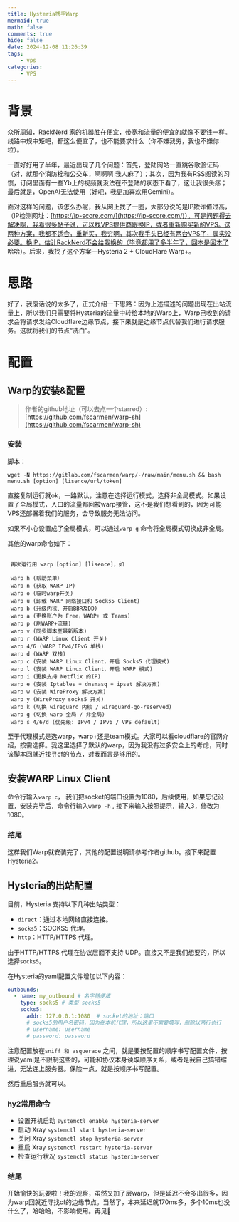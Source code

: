 ```yaml
---
title: Hysteria携手Warp
mermaid: true
math: false
comments: true
hide: false
date: 2024-12-08 11:26:39
tags:
	- vps
categories:
	- VPS
---
```



#  背景

众所周知，RackNerd 家的机器胜在便宜，带宽和流量的便宜的就像不要钱一样。线路中规中矩吧，都这么便宜了，也不能要求什么（你不嫌我穷，我也不嫌你垃）。

一直好好用了半年，最近出现了几个问题：首先，登陆网站一直跳谷歌验证码（对，就那个消防栓和公交车，啊啊啊 我人麻了）；其次，因为我有RSS阅读的习惯，订阅里面有一些Yb上的视频就没法在不登陆的状态下看了，这让我很头疼；最后就是，OpenAI无法使用（好吧，我更加喜欢用Gemini）。

面对这样的问题，该怎么办呢，我从网上找了一圈，大部分说的是IP欺诈值过高，（IP检测网址：[https://ip-score.com/](https://ip-score.com/)）。可是问题得去解决啊，我看很多帖子说，可以找VPS提供商跟换IP，或者重新购买新的VPS。这两种方案，我都不适合，重新买，我穷啊，其次我手头已经有两台VPS了，属实没必要。换IP，估计RackNerd不会给我换的（毕竟都用了多半年了，回本是回本了 哈哈）。后来，我找了这个方案—Hysteria 2 + CloudFlare Warp+。

# 思路

好了，我废话说的太多了，正式介绍一下思路：因为上述描述的问题出现在出站流量上，所以我们只需要将Hysteria的流量中转给本地的Warp上，Warp己收到的请求会将请求发给Cloudflare边缘节点，接下来就是边缘节点代替我们进行请求服务。这就将我们的节点“洗白”。

  

# 配置

  

## Warp的安装&配置

  

> 作者的github地址（可以去点一个starred）: [https://github.com/fscarmen/warp-sh](https://github.com/fscarmen/warp-sh)

### 安装

  

脚本：

```shell
wget -N https://gitlab.com/fscarmen/warp/-/raw/main/menu.sh && bash menu.sh [option] [lisence/url/token]
```

直接复制运行就ok，一路默认，注意在选择运行模式，选择非全局模式。如果设置了全局模式，入口的流量都回被warp接管，这不是我们想看到的，因为可能VPS还部署着我们的服务，会导致服务无法访问。

如果不小心设置成了全局模式，可以通过`warp g` 命令将全局模式切换成非全局。

其他的warp命令如下：

```shell

 再次运行用 warp [option] [lisence]，如 

 warp h (帮助菜单）
 warp n (获取 WARP IP)
 warp o (临时warp开关)
 warp u (卸载 WARP 网络接口和 Socks5 Client)
 warp b (升级内核、开启BBR及DD)
 warp a (更换账户为 Free，WARP+ 或 Teams)
 warp p (刷WARP+流量)
 warp v (同步脚本至最新版本)
 warp r (WARP Linux Client 开关)
 warp 4/6 (WARP IPv4/IPv6 单栈)
 warp d (WARP 双栈)
 warp c (安装 WARP Linux Client，开启 Socks5 代理模式)
 warp l (安装 WARP Linux Client，开启 WARP 模式)
 warp i (更换支持 Netflix 的IP)
 warp e (安装 Iptables + dnsmasq + ipset 解决方案)
 warp w (安装 WireProxy 解决方案)
 warp y (WireProxy socks5 开关)
 warp k (切换 wireguard 内核 / wireguard-go-reserved)
 warp g (切换 warp 全局 / 非全局)
 warp s 4/6/d (优先级: IPv4 / IPv6 / VPS default)
```

  

至于代理模式是选warp，warp+还是team模式。大家可以看cloudflare的官网介绍，按需选择。我这里选择了默认的warp，因为我没有过多安全上的考虑，同时该脚本回就近找寻cf的节点，对我而言是够用的。

## 安装WARP Linux Client

  

命令行输入`warp c`， 我们把socket的端口设置为1080，后续使用，如果忘记设置，安装完毕后，命令行输入`warp -h` , 接下来输入按照提示，输入3，修改为1080。

### 结尾

这样我们Warp就安装完了，其他的配置说明请参考作者github。接下来配置Hysteria2。

## Hysteria的出站配置

目前，Hysteria 支持以下几种出站类型：

- `direct`：通过本地网络直接连接。
- `socks5`：SOCKS5 代理。
- `http`：HTTP/HTTPS 代理。

由于HTTP/HTTPS 代理在协议层面不支持 UDP。直接又不是我们想要的，所以选择`socks5`。

在Hysteria的yaml配置文件增加以下内容：

```yaml
outbounds:
  - name: my_outbound # 名字随便填
    type: socks5 # 类型 socks5
    socks5:
      addr: 127.0.0.1:1080  # socket的地址：端口
      # socks5的用户名密码，因为在本机代理，所以这里不需要填写，删除以两行也行
      # username: username  
      # password: password 
```

注意配置放在`sniff 和 asquerade` 之间，就是要按配置的顺序书写配置文件，按理说yaml是不限制这些的，可能和协议本身读取顺序关系，或者是我自己搞错缩进，无法连上服务器。保险一点，就是按顺序书写配置。

然后重启服务就可以。

### hy2常用命令

- 设置开机启动 `systemctl enable hysteria-server`
- 启动 Xray `systemctl start hysteria-server`
- 关闭 Xray `systemctl stop hysteria-server`
- 重启 Xray `systemctl restart hysteria-server`
- 检查运行状况 `systemctl status hysteria-server`

### 结尾

开始愉快的玩耍啦！我的观察，虽然又加了层warp，但是延迟不会多出很多，因为warp回就近寻找cf的边缘节点。当然了，本来延迟就170ms多，多个10ms也没什么了，哈哈哈，不影响使用。再见👋
